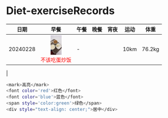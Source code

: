 # Diet-exerciseRecords

| 日期 | <div style="text-align: center;">早餐</div>  | <div style="text-align: center;">午餐</div>  | <div style="text-align: center;">晚餐</div>  | <div style="text-align: center;">宵夜</div>  | <div style="text-align: center;">运动</div>  | <div style="text-align: center;">体重</div>  |
| -------| ------- | ------- |------- |------- |------- |------- |
| 20240228 | <div style="text-align: center;"><img src="./assets/240228_1.jpg" width="30"><br><font color='red'>不该吃蛋炒饭</font> </div>   | -  | | | 10km| 76.2kg|
|







```bash
<mark>高亮</mark>
<font color='red'>红色</font> 
<font color='blue'>蓝色</font>
<span style='color:green'>绿色</span>
<div style="text-align: center;">居中</div> 
```